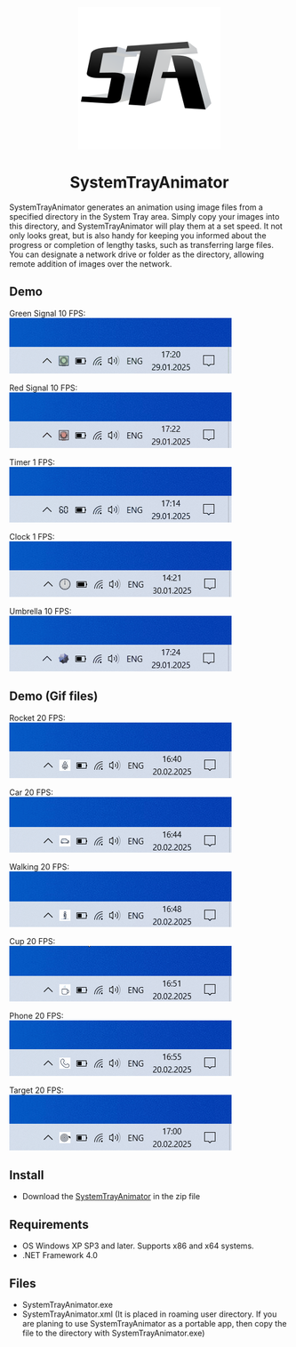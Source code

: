 <div align="center">

<img src="./SystemTrayAnimator/Images/SystemTrayAnimator.png" alt="logo" width="256">

# SystemTrayAnimator

</div>

SystemTrayAnimator generates an animation using image files from a specified directory in the System Tray area. Simply copy your images into this directory, and SystemTrayAnimator will play them at a set speed. It not only looks great, but is also handy for keeping you informed about the progress or completion of lengthy tasks, such as transferring large files. You can designate a network drive or folder as the directory, allowing remote addition of images over the network.

## Demo

Green Signal 10 FPS:  
![GreenSignal](./SystemTrayAnimator/Images/Demo/GreenSignal.gif)

Red Signal 10 FPS:  
![RedSignal](./SystemTrayAnimator/Images/Demo/RedSignal.gif)

Timer 1 FPS:  
![Timer](./SystemTrayAnimator/Images/Demo/Timer.gif)

Clock 1 FPS:  
![Clock](./SystemTrayAnimator/Images/Demo/Clock.gif)

Umbrella 10 FPS:  
![Umbrella](./SystemTrayAnimator/Images/Demo/Umbrella.gif)

## Demo (Gif files)

Rocket 20 FPS:  
![Rocket](./SystemTrayAnimator/Images/Demo/Rocket.gif)

Car 20 FPS:  
![Car](./SystemTrayAnimator/Images/Demo/Car.gif)

Walking 20 FPS:  
![Walking](./SystemTrayAnimator/Images/Demo/Walking.gif)

Cup 20 FPS:  
![Cup](./SystemTrayAnimator/Images/Demo/Cup.gif)

Phone 20 FPS:  
![Phone](./SystemTrayAnimator/Images/Demo/Phone.gif)

Target 20 FPS:  
![Target](./SystemTrayAnimator/Images/Demo/Target.gif)

## Install

* Download the [SystemTrayAnimator](https://github.com/AlexanderPro/SystemTrayAnimator/releases) in the zip file

## Requirements

* OS Windows XP SP3 and later. Supports x86 and x64 systems.
* .NET Framework 4.0

## Files

* SystemTrayAnimator.exe
* SystemTrayAnimator.xml (It is placed in roaming user directory. If you are planing to use SystemTrayAnimator as a portable app, then copy the file to the directory with SystemTrayAnimator.exe)